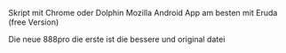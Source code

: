 Skript mit Chrome oder Dolphin Mozilla 
Android App am besten mit Eruda (free Version)

Die neue 888pro die erste ist die bessere und original datei 
